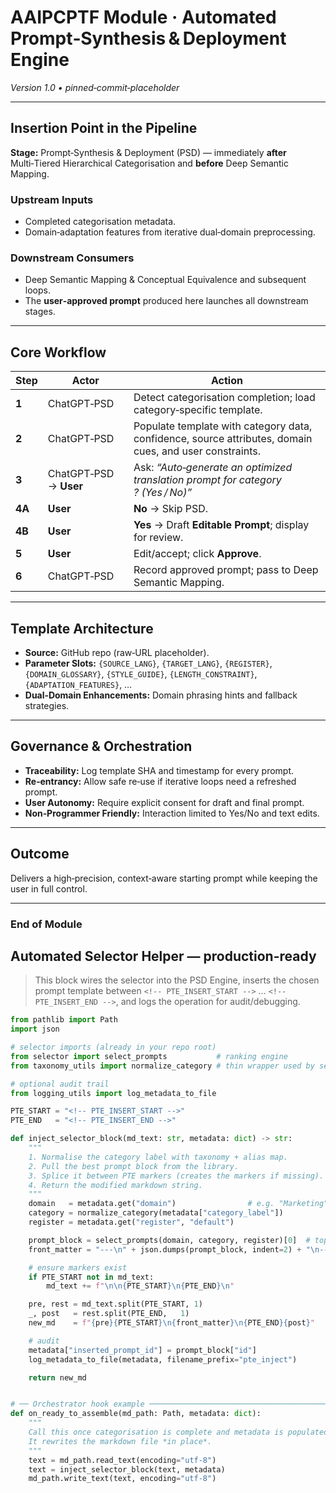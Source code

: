 # AAIPCPTF Module · Automated Prompt‑Synthesis & Deployment Engine  
*Version 1.0 • pinned‑commit‑placeholder*

---

## Insertion Point in the Pipeline  
**Stage:** Prompt‑Synthesis & Deployment (PSD) — immediately **after** Multi‑Tiered Hierarchical Categorisation and **before** Deep Semantic Mapping.

### Upstream Inputs  
- Completed categorisation metadata.  
- Domain‑adaptation features from iterative dual‑domain preprocessing.

### Downstream Consumers  
- Deep Semantic Mapping & Conceptual Equivalence and subsequent loops.  
- The **user‑approved prompt** produced here launches all downstream stages.

---

## Core Workflow

| Step | Actor | Action |
|------|-------|--------|
| **1** | ChatGPT‑PSD | Detect categorisation completion; load category‑specific template. |
| **2** | ChatGPT‑PSD | Populate template with category data, confidence, source attributes, domain cues, and user constraints. |
| **3** | ChatGPT‑PSD → **User** | Ask: *“Auto‑generate an optimized translation prompt for category **<X>**? (Yes / No)”* |
| **4A** | **User** | **No** → Skip PSD. |
| **4B** | **User** | **Yes** → Draft **Editable Prompt**; display for review. |
| **5** | **User** | Edit/accept; click **Approve**. |
| **6** | ChatGPT‑PSD | Record approved prompt; pass to Deep Semantic Mapping. |

---

## Template Architecture  
- **Source:** GitHub repo (raw‑URL placeholder).  
- **Parameter Slots:** `{SOURCE_LANG}`, `{TARGET_LANG}`, `{REGISTER}`, `{DOMAIN_GLOSSARY}`, `{STYLE_GUIDE}`, `{LENGTH_CONSTRAINT}`, `{ADAPTATION_FEATURES}`, …  
- **Dual‑Domain Enhancements:** Domain phrasing hints and fallback strategies.

---

## Governance & Orchestration  
- **Traceability:** Log template SHA and timestamp for every prompt.  
- **Re‑entrancy:** Allow safe re‑use if iterative loops need a refreshed prompt.  
- **User Autonomy:** Require explicit consent for draft and final prompt.  
- **Non‑Programmer Friendly:** Interaction limited to Yes/No and text edits.

---

## Outcome  
Delivers a high‑precision, context‑aware starting prompt while keeping the user in full control.

---

### End of Module


## Automated Selector Helper — production-ready

> This block wires the selector into the PSD Engine, inserts the chosen
> prompt template between `<!-- PTE_INSERT_START -->` … `<!-- PTE_INSERT_END -->`,
> and logs the operation for audit/debugging.

```python
from pathlib import Path
import json

# selector imports (already in your repo root)
from selector import select_prompts           # ranking engine
from taxonomy_utils import normalize_category # thin wrapper used by selector

# optional audit trail
from logging_utils import log_metadata_to_file

PTE_START = "<!-- PTE_INSERT_START -->"
PTE_END   = "<!-- PTE_INSERT_END -->"

def inject_selector_block(md_text: str, metadata: dict) -> str:
    """
    1. Normalise the category label with taxonomy + alias map.
    2. Pull the best prompt block from the library.
    3. Splice it between PTE markers (creates the markers if missing).
    4. Return the modified markdown string.
    """
    domain   = metadata.get("domain")                # e.g. "Marketing"
    category = normalize_category(metadata["category_label"])
    register = metadata.get("register", "default")

    prompt_block = select_prompts(domain, category, register)[0]  # top-ranked
    front_matter = "---\n" + json.dumps(prompt_block, indent=2) + "\n---"

    # ensure markers exist
    if PTE_START not in md_text:
        md_text += f"\n\n{PTE_START}\n{PTE_END}\n"

    pre, rest = md_text.split(PTE_START, 1)
    _, post   = rest.split(PTE_END,   1)
    new_md    = f"{pre}{PTE_START}\n{front_matter}\n{PTE_END}{post}"

    # audit
    metadata["inserted_prompt_id"] = prompt_block["id"]
    log_metadata_to_file(metadata, filename_prefix="pte_inject")

    return new_md


# ── Orchestrator hook example ────────────────────────────────────────────
def on_ready_to_assemble(md_path: Path, metadata: dict):
    """
    Call this once categorisation is complete and metadata is populated.
    It rewrites the markdown file *in place*.
    """
    text = md_path.read_text(encoding="utf-8")
    text = inject_selector_block(text, metadata)
    md_path.write_text(text, encoding="utf-8")
